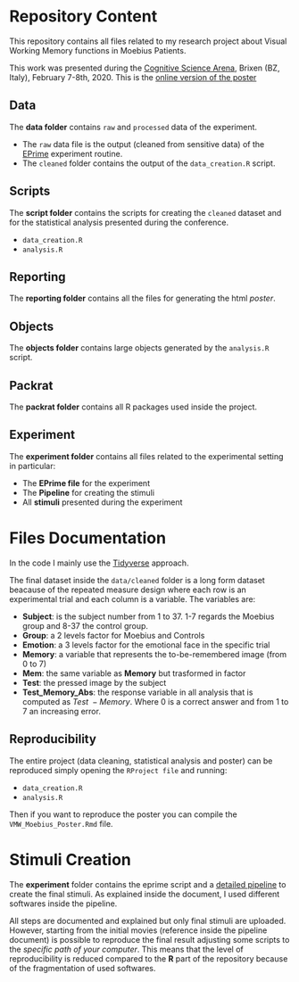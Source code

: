 # Repository Content

This repository contains all files related to my research project about Visual Working Memory functions in Moebius Patients.

This work was presented during the [Cognitive Science Arena](https://cogsci.unibz.it/), Brixen (BZ, Italy), February 7-8th, 2020. This is the [online version of the poster](reporting/poster/VMW_Moebius_Poster.html)

## Data

The **data folder** contains `raw` and `processed` data of the experiment.

* The `raw` data file is the output (cleaned from sensitive data) of the [EPrime](https://pstnet.com/products/e-prime/) experiment routine.
* The `cleaned` folder contains the output of the `data_creation.R` script.

## Scripts

The **script folder** contains the scripts for creating the `cleaned` dataset and for the statistical analysis presented during the conference.

* `data_creation.R`
* `analysis.R`

## Reporting

The **reporting folder** contains all the files for generating the html *poster*.

## Objects

The **objects folder** contains large objects generated by the `analysis.R` script.

## Packrat

The **packrat folder** contains all R packages used inside the project.

## Experiment

The **experiment folder** contains all files related to the experimental setting in particular:
* The **EPrime file** for the experiment
* The **Pipeline** for creating the stimuli
* All **stimuli** presented during the experiment

# Files Documentation

In the code I mainly use the [Tidyverse](https://www.tidyverse.org/) approach.

The final dataset inside the `data/cleaned` folder is a long form dataset beacause of the repeated measure design where each row is an experimental trial and each column is a variable. The variables are:
* **Subject**: is the subject number from 1 to 37. 1-7 regards the Moebius group and 8-37 the control group.
* **Group**: a 2 levels factor for Moebius and Controls
* **Emotion**: a 3 levels factor for the emotional face in the specific trial
* **Memory**: a variable that represents the to-be-remembered image (from 0 to 7)
* **Mem**: the same variable as **Memory** but trasformed in factor
* **Test**: the pressed image by the subject
* **Test_Memory_Abs**: the response variable in all analysis that is computed as $Test\;-Memory$. Where 0 is a correct answer and from 1 to 7 an increasing error.

## Reproducibility

The entire project (data cleaning, statistical analysis and poster) can be reproduced simply opening the `RProject file` and running:

* `data_creation.R`
* `analysis.R`

Then if you want to reproduce the poster you can compile the `VMW_Moebius_Poster.Rmd` file.

# Stimuli Creation

The **experiment** folder contains the eprime script and a [detailed pipeline](experiment/Pipeline_Moebius_Stimuli.html) to create the final stimuli. As explained inside the document, I used different softwares inside the pipeline. 

All steps are documented and explained but only final stimuli are uploaded. However, starting from the initial movies (reference inside the pipeline document) is possible to reproduce the final result adjusting some scripts to the *specific path of your computer*. This means that the level of reproducibility is reduced compared to the **R** part of the repository because of the fragmentation of used softwares.